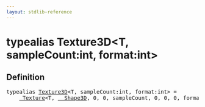 ```yaml
---
layout: stdlib-reference
---
```


# typealias Texture3D\<T, sampleCount:int, format:int\>

## Definition

<pre>
<span class='code_keyword'>typealias</span> <a href="/stdlib-reference/types/Texture3D">Texture3D</a>&lt;T, sampleCount:<span class="code_keyword">int</span>, format:<span class="code_keyword">int</span>&gt; = 
    <a href="/stdlib-reference/types/Texture/index" class="code_type">_Texture</a>&lt;T, <a href="/stdlib-reference/types/Shape3D/index" class="code_type">__Shape3D</a>, 0, 0, sampleCount, 0, 0, 0, format&gt;;
</pre>

